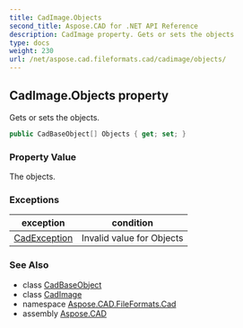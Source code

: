 ```yaml
---
title: CadImage.Objects
second_title: Aspose.CAD for .NET API Reference
description: CadImage property. Gets or sets the objects
type: docs
weight: 230
url: /net/aspose.cad.fileformats.cad/cadimage/objects/
---
```

## CadImage.Objects property

Gets or sets the objects.

```csharp
public CadBaseObject[] Objects { get; set; }
```

### Property Value

The objects.

### Exceptions

| exception | condition |
| --- | --- |
| [CadException](../../../aspose.cad.cadexceptions.imageformats/cadexception/) | Invalid value for Objects |

### See Also

* class [CadBaseObject](../../../aspose.cad.fileformats.cad.cadobjects/cadbaseobject/)
* class [CadImage](../)
* namespace [Aspose.CAD.FileFormats.Cad](../../cadimage/)
* assembly [Aspose.CAD](../../../)


